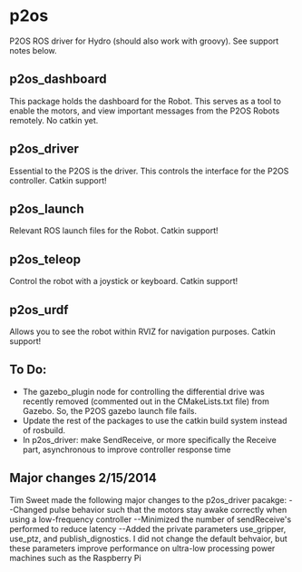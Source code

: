 p2os
====

P2OS ROS driver for Hydro (should also work with groovy). See support notes below.

p2os_dashboard
--------------

This package holds the dashboard for the Robot. This serves as a tool to enable the motors, and view important messages from the P2OS Robots remotely. 
No catkin yet. 

p2os_driver
-----------

Essential to the P2OS is the driver. This controls the interface for the P2OS controller. 
Catkin support!

p2os_launch
-----------

Relevant ROS launch files for the Robot. 
Catkin support!

p2os_teleop
-----------

Control the robot with a joystick or keyboard. 
Catkin support!

p2os_urdf
---------

Allows you to see the robot within RVIZ for navigation purposes. 
Catkin support!

To Do: 
------

* The gazebo_plugin node for controlling the differential drive was recently removed (commented out in the CMakeLists.txt file) from Gazebo. So, the P2OS gazebo launch file fails. 
* Update the rest of the packages to use the catkin build system instead of rosbuild.
* In p2os_driver: make SendReceive, or more specifically the Receive part, asynchronous to improve controller response time

Major changes 2/15/2014
-----------------------

Tim Sweet made the following major changes to the p2os_driver pacakge:
--Changed pulse behavior such that the motors stay awake correctly when using a low-frequency controller
--Minimized the number of sendReceive's performed to reduce latency
--Added the private parameters use_gripper, use_ptz, and publish_dignostics. I did not change the default behvaior, but these parameters improve performance on ultra-low processing power machines such as the Raspberry Pi



